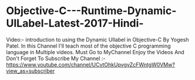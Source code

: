 # Objective-C---Runtime-Dynamic-UILabel-Latest-2017-Hindi-
Video:- introduction to using the Dynamic UIlabel in Objective-C By Yogesh Patel. In this Channel I'll teach most of the objective C programming language in Multiple videos. Must Go to MyChannel Enjoy the Videos And Don't Forget To Subscribe My Channel :-https://www.youtube.com/channel/UCvtOhkUpvgvZcFWntgW0VMw?view_as=subscriber
